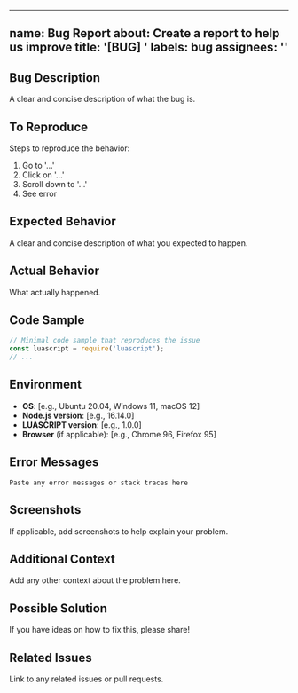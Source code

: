 
---
name: Bug Report
about: Create a report to help us improve
title: '[BUG] '
labels: bug
assignees: ''
---

## Bug Description
A clear and concise description of what the bug is.

## To Reproduce
Steps to reproduce the behavior:
1. Go to '...'
2. Click on '...'
3. Scroll down to '...'
4. See error

## Expected Behavior
A clear and concise description of what you expected to happen.

## Actual Behavior
What actually happened.

## Code Sample
```javascript
// Minimal code sample that reproduces the issue
const luascript = require('luascript');
// ...
```

## Environment
- **OS**: [e.g., Ubuntu 20.04, Windows 11, macOS 12]
- **Node.js version**: [e.g., 16.14.0]
- **LUASCRIPT version**: [e.g., 1.0.0]
- **Browser** (if applicable): [e.g., Chrome 96, Firefox 95]

## Error Messages
```
Paste any error messages or stack traces here
```

## Screenshots
If applicable, add screenshots to help explain your problem.

## Additional Context
Add any other context about the problem here.

## Possible Solution
If you have ideas on how to fix this, please share!

## Related Issues
Link to any related issues or pull requests.
